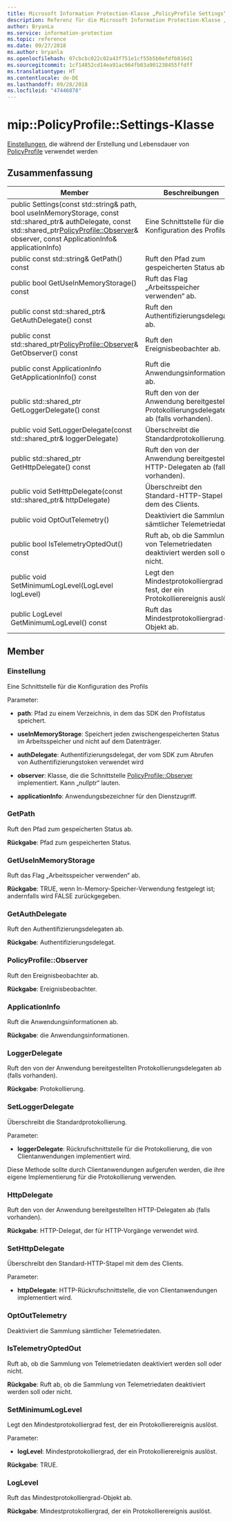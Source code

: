 ```yaml
---
title: Microsoft Information Protection-Klasse „PolicyProfile Settings“
description: Referenz für die Microsoft Information Protection-Klasse „PolicyProfile Settings“
author: BryanLa
ms.service: information-protection
ms.topic: reference
ms.date: 09/27/2018
ms.author: bryanla
ms.openlocfilehash: 07cbcbc022c02a43f751e1cf55b5b0efdfb816d1
ms.sourcegitcommit: 1cf14852cd14ea91ac964fb03a901238455ffdff
ms.translationtype: HT
ms.contentlocale: de-DE
ms.lasthandoff: 09/28/2018
ms.locfileid: "47446878"
---
```

# <a name="class-mippolicyprofilesettings"></a>mip::PolicyProfile::Settings-Klasse 
[Einstellungen](class_mip_policyprofile_settings.md), die während der Erstellung und Lebensdauer von [PolicyProfile](class_mip_policyprofile.md) verwendet werden
  
## <a name="summary"></a>Zusammenfassung
 Member                        | Beschreibungen                                
--------------------------------|---------------------------------------------
public Settings(const std::string& path, bool useInMemoryStorage, const std::shared_ptr<AuthDelegate>& authDelegate, const std::shared_ptr<PolicyProfile::Observer>& observer, const ApplicationInfo& applicationInfo)  |  Eine Schnittstelle für die Konfiguration des Profils
 public const std::string& GetPath() const  |  Ruft den Pfad zum gespeicherten Status ab.
 public bool GetUseInMemoryStorage() const  |  Ruft das Flag „Arbeitsspeicher verwenden“ ab.
public const std::shared_ptr<AuthDelegate>& GetAuthDelegate() const  |  Ruft den Authentifizierungsdelegaten ab.
public const std::shared_ptr<PolicyProfile::Observer>& GetObserver() const  |  Ruft den Ereignisbeobachter ab.
 public const ApplicationInfo GetApplicationInfo() const  |  Ruft die Anwendungsinformationen ab.
public std::shared_ptr<LoggerDelegate> GetLoggerDelegate() const  |  Ruft den von der Anwendung bereitgestellten Protokollierungsdelegaten ab (falls vorhanden).
public void SetLoggerDelegate(const std::shared_ptr<LoggerDelegate>& loggerDelegate)  |  Überschreibt die Standardprotokollierung.
public std::shared_ptr<HttpDelegate> GetHttpDelegate() const  |  Ruft den von der Anwendung bereitgestellten HTTP-Delegaten ab (falls vorhanden).
public void SetHttpDelegate(const std::shared_ptr<HttpDelegate>& httpDelegate)  |  Überschreibt den Standard-HTTP-Stapel mit dem des Clients.
 public void OptOutTelemetry()  |  Deaktiviert die Sammlung sämtlicher Telemetriedaten.
 public bool IsTelemetryOptedOut() const  |  Ruft ab, ob die Sammlung von Telemetriedaten deaktiviert werden soll oder nicht.
 public void SetMinimumLogLevel(LogLevel logLevel)  |  Legt den Mindestprotokolliergrad fest, der ein Protokollierereignis auslöst.
 public LogLevel GetMinimumLogLevel() const  |  Ruft das Mindestprotokolliergrad-Objekt ab.
  
## <a name="members"></a>Member
  
### <a name="settings"></a>Einstellung
Eine Schnittstelle für die Konfiguration des Profils

Parameter:  
* **path**: Pfad zu einem Verzeichnis, in dem das SDK den Profilstatus speichert. 


* **useInMemoryStorage**: Speichert jeden zwischengespeicherten Status im Arbeitsspeicher und nicht auf dem Datenträger. 


* **authDelegate**: Authentifizierungsdelegat, der vom SDK zum Abrufen von Authentifizierungstoken verwendet wird 


* **observer**: Klasse, die die Schnittstelle [PolicyProfile::Observer](class_mip_policyprofile_observer.md) implementiert. Kann „nullptr“ lauten. 


* **applicationInfo**: Anwendungsbezeichner für den Dienstzugriff.


  
### <a name="getpath"></a>GetPath
Ruft den Pfad zum gespeicherten Status ab.

  
**Rückgabe**: Pfad zum gespeicherten Status.
  
### <a name="getuseinmemorystorage"></a>GetUseInMemoryStorage
Ruft das Flag „Arbeitsspeicher verwenden“ ab.

  
**Rückgabe**: TRUE, wenn In-Memory-Speicher-Verwendung festgelegt ist; andernfalls wird FALSE zurückgegeben.
  
### <a name="getauthdelegate"></a>GetAuthDelegate
Ruft den Authentifizierungsdelegaten ab.

  
**Rückgabe**: Authentifizierungsdelegat.
  
### <a name="policyprofileobserver"></a>PolicyProfile::Observer
Ruft den Ereignisbeobachter ab.

  
**Rückgabe**: Ereignisbeobachter.
  
### <a name="applicationinfo"></a>ApplicationInfo
Ruft die Anwendungsinformationen ab.

  
**Rückgabe**: die Anwendungsinformationen.
  
### <a name="loggerdelegate"></a>LoggerDelegate
Ruft den von der Anwendung bereitgestellten Protokollierungsdelegaten ab (falls vorhanden).

  
**Rückgabe**: Protokollierung.
  
### <a name="setloggerdelegate"></a>SetLoggerDelegate
Überschreibt die Standardprotokollierung.

Parameter:  
* **loggerDelegate**: Rückrufschnittstelle für die Protokollierung, die von Clientanwendungen implementiert wird.


Diese Methode sollte durch Clientanwendungen aufgerufen werden, die ihre eigene Implementierung für die Protokollierung verwenden.
  
### <a name="httpdelegate"></a>HttpDelegate
Ruft den von der Anwendung bereitgestellten HTTP-Delegaten ab (falls vorhanden).

  
**Rückgabe**: HTTP-Delegat, der für HTTP-Vorgänge verwendet wird.
  
### <a name="sethttpdelegate"></a>SetHttpDelegate
Überschreibt den Standard-HTTP-Stapel mit dem des Clients.

Parameter:  
* **httpDelegate**: HTTP-Rückrufschnittstelle, die von Clientanwendungen implementiert wird.


  
### <a name="optouttelemetry"></a>OptOutTelemetry
Deaktiviert die Sammlung sämtlicher Telemetriedaten.
  
### <a name="istelemetryoptedout"></a>IsTelemetryOptedOut
Ruft ab, ob die Sammlung von Telemetriedaten deaktiviert werden soll oder nicht.

  
**Rückgabe**: Ruft ab, ob die Sammlung von Telemetriedaten deaktiviert werden soll oder nicht.
  
### <a name="setminimumloglevel"></a>SetMinimumLogLevel
Legt den Mindestprotokolliergrad fest, der ein Protokollierereignis auslöst.

Parameter:  
* **logLevel**: Mindestprotokolliergrad, der ein Protokollierereignis auslöst. 



  
**Rückgabe**: TRUE.
  
### <a name="loglevel"></a>LogLevel
Ruft das Mindestprotokolliergrad-Objekt ab.

  
**Rückgabe**: Mindestprotokolliergrad, der ein Protokollierereignis auslöst.